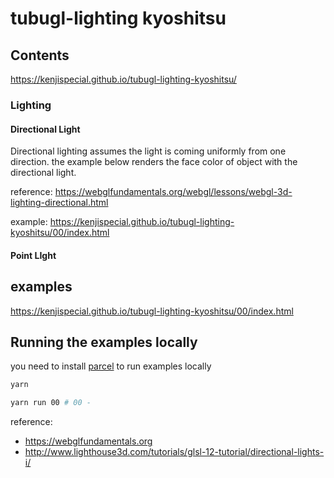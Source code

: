 # tubugl-lighting kyoshitsu

## Contents

https://kenjispecial.github.io/tubugl-lighting-kyoshitsu/

### Lighting

#### Directional Light

Directional lighting assumes the light is coming uniformly from one direction. the example below renders the face color of object with the directional light. 

reference: https://webglfundamentals.org/webgl/lessons/webgl-3d-lighting-directional.html

example: https://kenjispecial.github.io/tubugl-lighting-kyoshitsu/00/index.html

#### Point LIght





## examples

https://kenjispecial.github.io/tubugl-lighting-kyoshitsu/00/index.html

## Running the examples locally

you need to install [parcel](https://github.com/parcel-bundler/parcel) to run examples locally

```sh
yarn

yarn run 00 # 00 - 

```



reference:

- https://webglfundamentals.org
- http://www.lighthouse3d.com/tutorials/glsl-12-tutorial/directional-lights-i/
